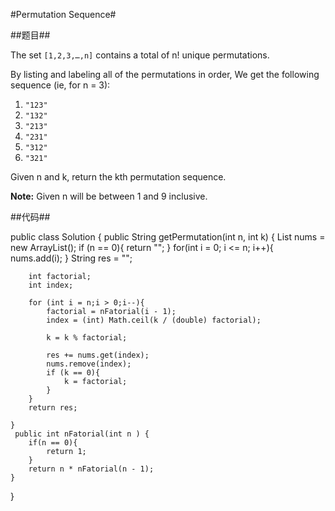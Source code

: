 #Permutation Sequence#

##题目##

The set `[1,2,3,…,n]` contains a total of n! unique permutations.

By listing and labeling all of the permutations in order,
We get the following sequence (ie, for n = 3):

1. `"123"`
2. `"132"`
3. `"213"`
4. `"231"`
5. `"312"`
6. `"321"`

Given n and k, return the kth permutation sequence.

**Note:** Given n will be between 1 and 9 inclusive.

##代码##

public class Solution {
    public String getPermutation(int n, int k) {
        List<Integer> nums = new ArrayList<Integer>();
        if (n == 0){
            return "";
        }
        for(int i = 0; i <= n; i++){
            nums.add(i);
        }
        String res = "";
        
        int factorial;
        int index;

        for (int i = n;i > 0;i--){
            factorial = nFatorial(i - 1);
            index = (int) Math.ceil(k / (double) factorial);

            k = k % factorial;
           
            res += nums.get(index);
            nums.remove(index);
            if (k == 0){
                k = factorial;
            }
        }
        return res;
    
    }
     public int nFatorial(int n ) {
        if(n == 0){
            return 1;
        }
        return n * nFatorial(n - 1);
    }

}